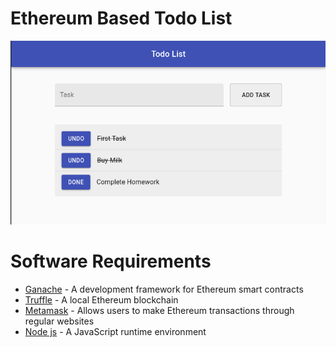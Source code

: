 # Ethereum Based Todo List

![Screenshot](https://github.com/Jatinmanav/eth-todo-list/blob/master/img/eth-todo-list.png)

# Software Requirements

- [Ganache](https://www.trufflesuite.com/ganache "Ganache") - A development framework for Ethereum smart contracts
- [Truffle](https://www.trufflesuite.com/truffle "Truffle") - A local Ethereum blockchain
- [Metamask](https://metamask.io/ "Metamask") - Allows users to make Ethereum transactions through regular websites
- [Node js](https://nodejs.org/ "Node js") - A JavaScript runtime environment
